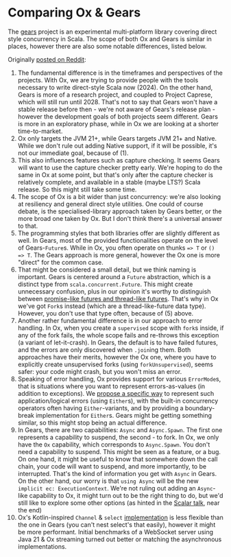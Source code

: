 # Comparing Ox & Gears

The [gears](https://github.com/lampepfl/gears) project is an experimental multi-platform library covering direct style 
concurrency in Scala. The scope of both Ox and Gears is similar in places, however there are also some notable 
differences, listed below.

Originally [posted on Reddit](https://www.reddit.com/r/scala/comments/1cdfaki/comment/l1c0pcn/):

1. The fundamental difference is in the timeframes and perspectives of the projects. With Ox, we are trying to provide people with the tools necessary to write direct-style Scala now (2024). On the other hand, Gears is more of a research project, and coupled to Project Caprese, which will still run until 2028. That's not to say that Gears won't have a stable release before then - we're not aware of Gears's release plan - however the development goals of both projects seem different. Gears is more in an exploratory phase, while in Ox we are looking at a shorter time-to-market.
2. Ox only targets the JVM 21+, while Gears targets JVM 21+ and Native. While we don't rule out adding Native support, if it will be possible, it's not our immediate goal, because of (1).
3. This also influences features such as capture checking. It seems Gears will want to use the capture checker pretty early. We're hoping to do the same in Ox at some point, but that's only after the capture checker is relatively complete, and available in a stable (maybe LTS?) Scala release. So this might still take some time.
4. The scope of Ox is a bit wider than just concurrency: we're also looking at resiliency and general direct style utilities. One could of course debate, is the specialised-library approach taken by Gears better, or the more broad one taken by Ox. But I don't think there's a universal answer to that.
5. The programming styles that both libraries offer are slightly different as well. In Gears, most of the provided functionalities operate on the level of Gears-`Future`s. While in Ox, you often operate on thunks `=> T` or `() => T`. The Gears approach is more general, however the Ox one is more "direct" for the common case.
6. That might be considered a small detail, but we think naming is important. Gears is centered around a `Future` abstraction, which is a distinct type from `scala.concurrent.Future`. This might create unnecessary confusion, plus in our opinion it's worthy to distinguish between [promise-like futures and thread-like futures](https://softwaremill.com/two-types-of-futures/). That's why in Ox we've got `Fork`s instead (which are a thread-like-future data type). However, you don't use that type often, because of (5) above.
7. Another rather fundamental difference is in our approach to error handling. In Ox, when you create a `supervised` scope with `fork`s inside, if any of the fork fails, the whole scope fails and re-throws this exception (a variant of let-it-crash). In Gears, the default is to have failed futures, and the errors are only discovered when `.join`ing them. Both approaches have their merits, however the Ox one, where you have to explicitly create unsupervised forks (using `forkUnsupervised`), seems safer: your code might crash, but you won't miss an error.
8. Speaking of error handling, Ox provides support for various `ErrorMode`s, that is situations where you want to represent errors-as-values (in addition to exceptions). We [propose a specific way](basics/error-handling.md) to represent such application/logical errors (using `Either`s), with the built-in concurrency operators often having `Either`-variants, and by providing a boundary-break implementation for `Either`s. Gears might be getting something similar, so this might stop being an actual difference.
9. In Gears, there are two capabilities: `Async` and `Async.Spawn`. The first one represents a capability to suspend, the second - to fork. In Ox, we only have the `Ox` capability, which corresponds to `Async.Spawn`. You don't need a capability to suspend. This might be seen as a feature, or a bug. On one hand, it might be useful to know that somewhere down the call chain, your code will want to suspend, and more importantly, to be interrupted. That's the kind of information you get with `Async` in Gears. On the other hand, our worry is that `using Async` will be the new `implicit ec: ExecutionContext`. We're not ruling out adding an `Async`-like capability to Ox, it might turn out to be the right thing to do, but we'd still like to explore some other options (as hinted in the [Scalar talk](https://www.youtube.com/watch?v=C3j4AsFcxmM), near the end)
10. Ox's Kotlin-inspired `Channel` & `select` [implementation](https://github.com/softwaremill/jox) is less flexible than the one in Gears (you can't nest select's that easily), however it might be more performant. Initial benchmarks of a WebSocket server using Java 21 & Ox streaming turned out better or matching the asynchronous implementations.
